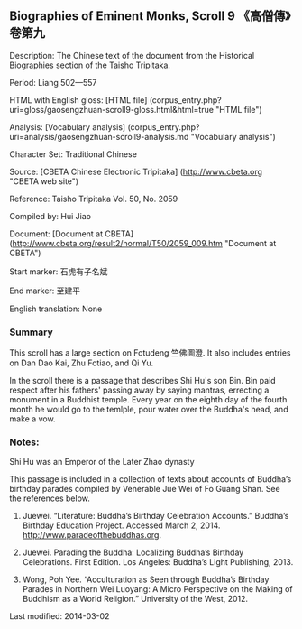 ##  Biographies of Eminent Monks, Scroll 9 《高僧傳》卷第九

Description: The Chinese text of the document from the Historical Biographies section of the Taisho Tripitaka.

Period: Liang 502—557

HTML with English gloss: [HTML file] (corpus_entry.php?uri=gloss/gaosengzhuan-scroll9-gloss.html&html=true "HTML file")

Analysis: [Vocabulary analysis] (corpus_entry.php?uri=analysis/gaosengzhuan-scroll9-analysis.md "Vocabulary analysis")

Character Set: Traditional Chinese

Source: [CBETA Chinese Electronic Tripitaka] (http://www.cbeta.org "CBETA web site")

Reference: Taisho Tripitaka Vol. 50, No. 2059

Compiled by: Hui Jiao

Document: [Document at CBETA] (http://www.cbeta.org/result2/normal/T50/2059_009.htm "Document at CBETA")

Start marker: 石虎有子名斌

End marker: 至建平

English	translation: None

### Summary
This scroll has a large section on Fotudeng 竺佛圖澄. It also includes entries on Dan Dao Kai, Zhu Fotiao, and Qi Yu.

In the scroll there is a passage that describes Shi Hu's son Bin. Bin paid respect after his fathers' passing away by saying mantras, errecting a monument in a Buddhist temple. Every year on the eighth day of the fourth month he would go to the temlple, pour water over the Buddha's head, and make a vow.

### Notes: 
Shi Hu was an Emperor of the Later Zhao dynasty

This passage is included in a collection of texts about accounts of Buddha’s birthday parades compiled by Venerable Jue Wei of Fo Guang Shan. See the references below.

1. Juewei. “Literature: Buddha’s Birthday Celebration Accounts.” Buddha’s Birthday Education Project. Accessed March 2, 2014. <a href="http://www.paradeofthebuddhas.org">http://www.paradeofthebuddhas.org</a>.

2. Juewei. Parading the Buddha: Localizing Buddha’s Birthday Celebrations. First Edition. Los Angeles: Buddha’s Light Publishing, 2013.

3. Wong, Poh Yee. “Acculturation as Seen through Buddha’s Birthday Parades in Northern Wei Luoyang: A Micro Perspective on the Making of Buddhism as a World Religion.” University of the West, 2012.

Last modified: 2014-03-02

